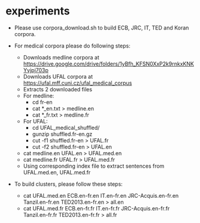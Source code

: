# experiments
* Please use corpora_download.sh to build ECB, JRC, IT, TED and Koran corpora. <br />
* For medical corpora please do following steps: <br />
  + Downloads medline corpora at https://drive.google.com/drive/folders/1yBfh_KFSN0XxP2k9rnkxKNKYvjpj703p <br />
  + Downloads UFAL corpora at https://ufal.mff.cuni.cz/ufal_medical_corpus <br />
  + Extracts 2 downloaded files <br />
  + For medline: <br />
    + cd fr-en <br />
    + cat *_en.txt > medline.en <br />
    + cat *_fr.txt > medline.fr <br />
  + For UFAL: <br />
    + cd UFAL_medical_shuffled/ <br />
    + gunzip shuffled.fr-en.gz <br />
    + cut -f1 shuffled.fr-en > UFAL.fr <br />
    + cut -f2 shuffled.fr-en > UFAL.en <br />
  + cat medline.en UFAL.en > UFAL.med.en <br />
  + cat medline.fr UFAL.fr > UFAL.med.fr <br />
  + Using corresponding index file to extract sentences from UFAL.med.en, UFAL.med.fr <br />

* To build clusters, please follow these steps: <br />
  + cat UFAL.med.en ECB.en-fr.en IT.en-fr.en JRC-Acquis.en-fr.en Tanzil.en-fr.en TED2013.en-fr.en > all.en <br />
  + cat UFAL.med.fr ECB.en-fr.fr IT.en-fr.fr JRC-Acquis.en-fr.fr Tanzil.en-fr.fr TED2013.en-fr.fr > all.fr <br />
  
